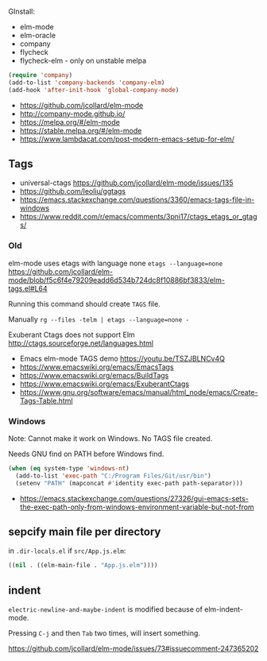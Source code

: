 GInstall:
- elm-mode
- elm-oracle
- company
- flycheck
- flycheck-elm - only on unstable melpa

```lisp
(require 'company)
(add-to-list 'company-backends 'company-elm)
(add-hook 'after-init-hook 'global-company-mode)
```

- https://github.com/jcollard/elm-mode
- http://company-mode.github.io/
- https://melpa.org/#/elm-mode
- https://stable.melpa.org/#/elm-mode
- https://www.lambdacat.com/post-modern-emacs-setup-for-elm/

## Tags

- universal-ctags https://github.com/jcollard/elm-mode/issues/135
- https://github.com/leoliu/ggtags
- https://emacs.stackexchange.com/questions/3360/emacs-tags-file-in-windows
- https://www.reddit.com/r/emacs/comments/3pni17/ctags_etags_or_gtags/

### Old

elm-mode uses etags with language none `etags --language=none` https://github.com/jcollard/elm-mode/blob/f5c6f4e79209eadd6d534b724dc8f10886bf3833/elm-tags.el#L64

Running this command should create `TAGS` file.

Manually `rg --files -telm | etags --language=none -`

Exuberant Ctags does not support Elm http://ctags.sourceforge.net/languages.html

- Emacs elm-mode TAGS demo https://youtu.be/TSZJBLNCv4Q
- https://www.emacswiki.org/emacs/EmacsTags
- https://www.emacswiki.org/emacs/BuildTags
- https://www.emacswiki.org/emacs/ExuberantCtags
- https://www.gnu.org/software/emacs/manual/html_node/emacs/Create-Tags-Table.html

### Windows

Note: Cannot make it work on Windows. No TAGS file created.

Needs GNU find on PATH before Windows find.

```lisp
(when (eq system-type 'windows-nt)
  (add-to-list 'exec-path "C:/Program Files/Git/usr/bin")
  (setenv "PATH" (mapconcat #'identity exec-path path-separator)))
```

- https://emacs.stackexchange.com/questions/27326/gui-emacs-sets-the-exec-path-only-from-windows-environment-variable-but-not-from

## sepcify main file per directory

in `.dir-locals.el` if `src/App.js.elm`:

```lisp
((nil . ((elm-main-file . "App.js.elm"))))
```

## indent

`electric-newline-and-maybe-indent` is modified because of elm-indent-mode.

Pressing `C-j` and then `Tab` two times, will insert something.

https://github.com/jcollard/elm-mode/issues/73#issuecomment-247365202
